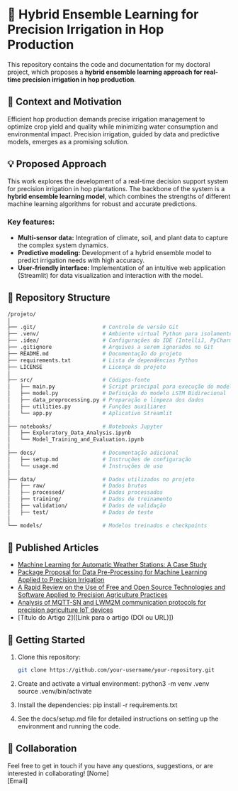 # 🚀 Hybrid Ensemble Learning for Precision Irrigation in Hop Production

This repository contains the code and documentation for my doctoral project, which proposes a **hybrid ensemble learning approach for real-time precision irrigation in hop production**.

## 🌾 Context and Motivation

Efficient hop production demands precise irrigation management to optimize crop yield and quality while minimizing water consumption and environmental impact. Precision irrigation, guided by data and predictive models, emerges as a promising solution.

## 💡 Proposed Approach

This work explores the development of a real-time decision support system for precision irrigation in hop plantations. The backbone of the system is a **hybrid ensemble learning model**, which combines the strengths of different machine learning algorithms for robust and accurate predictions.

### Key features:

- **Multi-sensor data:** Integration of climate, soil, and plant data to capture the complex system dynamics.
- **Predictive modeling:** Development of a hybrid ensemble model to predict irrigation needs with high accuracy.
- **User-friendly interface:** Implementation of an intuitive web application (Streamlit) for data visualization and interaction with the model.

## 📂 Repository Structure
```bash
/projeto/
│
├── .git/                     # Controle de versão Git
├── .venv/                    # Ambiente virtual Python para isolamento de dependências
├── .idea/                    # Configurações do IDE (IntelliJ, PyCharm, etc.)
├── .gitignore                # Arquivos a serem ignorados no Git
├── README.md                 # Documentação do projeto
├── requirements.txt          # Lista de dependências Python
├── LICENSE                   # Licença do projeto
│
├── src/                      # Códigos-fonte
│   ├── main.py               # Script principal para execução do modelo
│   ├── model.py              # Definição do modelo LSTM Bidirecional
│   ├── data_preprocessing.py # Preparação e limpeza dos dados
│   ├── utilities.py          # Funções auxiliares
│   └── app.py                # Aplicativo Streamlit
│
├── notebooks/                # Notebooks Jupyter
│   ├── Exploratory_Data_Analysis.ipynb
│   └── Model_Training_and_Evaluation.ipynb
│
├── docs/                     # Documentação adicional
│   ├── setup.md              # Instruções de configuração
│   └── usage.md              # Instruções de uso
│
├── data/                     # Dados utilizados no projeto
│   ├── raw/                  # Dados brutos
│   ├── processed/            # Dados processados
│   ├── training/             # Dados de treinamento
│   ├── validation/           # Dados de validação
│   ├── test/                 # Dados de teste
│
└── models/                   # Modelos treinados e checkpoints 
```

## 📄 Published Articles

- [Machine Learning for Automatic Weather Stations: A Case Study](https://link.springer.com/chapter/10.1007/978-3-031-38344-1_6)
- [Package Proposal for Data Pre-Processing for Machine Learning Applied to Precision Irrigation](https://ieeexplore.ieee.org/abstract/document/10084899)
- [A Rapid Review on the Use of Free and Open Source Technologies and Software Applied to Precision Agriculture Practices](https://www.mdpi.com/2224-2708/12/2/28)
- [Analysis of MQTT-SN and LWM2M communication protocols for precision agriculture IoT devices](https://ieeexplore.ieee.org/abstract/document/9820048)
- [Título do Artigo 2]([Link para o artigo (DOI ou URL)]) 

## 🚀 Getting Started

1. Clone this repository:
   ```bash
   git clone https://github.com/your-username/your-repository.git

1. Create and activate a virtual environment:
python3 -m venv .venv
source .venv/bin/activate

2. Install the dependencies:
pip install -r requirements.txt

3. See the docs/setup.md file for detailed instructions on setting up the environment and running the code.

## 🤝 Collaboration
Feel free to get in touch if you have any questions, suggestions, or are interested in collaborating!
[Nome]<br>
[Email]<br>

